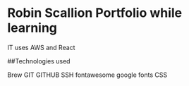# Robin Scallion Portfolio while learning

IT uses AWS and React


##Technologies used

Brew
GIT
GITHUB
SSH
fontawesome
google fonts
CSS
